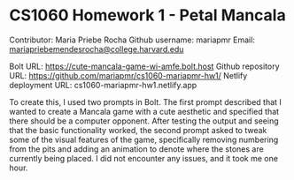 # CS1060 Homework 1 - Petal Mancala

Contributor: Maria Priebe Rocha
Github username: mariapmr
Email: mariapriebemendesrocha@college.harvard.edu

Bolt URL: https://cute-mancala-game-wi-amfe.bolt.host
Github repository URL: https://github.com/mariapmr/cs1060-mariapmr-hw1/
Netlify deployment URL: cs1060-mariapmr-hw1.netlify.app

To create this, I used two prompts in Bolt. The first prompt described that I wanted to create a Mancala game with a cute aesthetic and specified that there should be a computer opponent. After testing the output and seeing that the basic functionality worked, the second prompt asked to tweak some of the visual features of the game, specifically removing numbering from the pits and adding an animation to denote where the stones are currently being placed. I did not encounter any issues, and it took me one hour.
